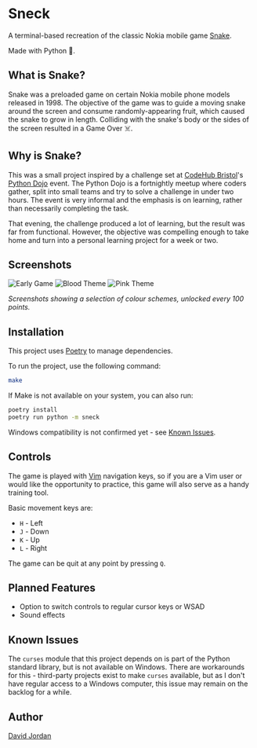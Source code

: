 # Sneck

A terminal-based recreation of the classic Nokia mobile game
[Snake](https://en.wikipedia.org/wiki/Snake_(1998_video_game)).

Made with Python 🐍.


## What is Snake?

Snake was a preloaded game on certain Nokia mobile phone models released in
1998. The objective of the game was to guide a moving snake around the screen and
consume randomly-appearing fruit, which caused the snake to grow in length.
Colliding with the snake's body or the sides of the screen resulted in a Game
Over ☠️.


## Why is Snake?

This was a small project inspired by a challenge set at [CodeHub
Bristol](https://www.meetup.com/codehub-bristol/)'s [Python
Dojo](https://bristol.github.io/code-hub-bristol/python-code-dojo-workshop-wednesdays-date/)
event. The Python Dojo is a fortnightly meetup where coders gather, split into
small teams and try to solve a challenge in under two hours. The event is very
informal and the emphasis is on learning, rather than necessarily completing the
task.

That evening, the challenge produced a lot of learning, but the result was far
from functional. However, the objective was compelling enough to take home and
turn into a personal learning project for a week or two.


## Screenshots

![Early Game](https://github.com/DaveDangereux/sneck/assets/61416292/9af4b943-23f2-4be4-bc4e-583e1f63f2eb)
![Blood Theme](https://github.com/DaveDangereux/sneck/assets/61416292/cbf602ae-613a-4a7d-9a62-c31384b3b126)
![Pink Theme](https://github.com/DaveDangereux/sneck/assets/61416292/72345030-299a-4b1e-a87c-b1d4c8e8a5a0)

*Screenshots showing a selection of colour schemes, unlocked every 100 points.*

## Installation

This project uses [Poetry](https://python-poetry.org/) to manage dependencies.

To run the project, use the following command:

```bash
make
```

If Make is not available on your system, you can also run:

```bash
poetry install
poetry run python -m sneck
```

Windows compatibility is not confirmed yet - see [Known
Issues](https://github.com/DaveDangereux/sneck/tree/dave/dt-58-update-readme?tab=readme-ov-file#known-issues).


## Controls

The game is played with [Vim](https://en.wikipedia.org/wiki/Vim_(text_editor))
navigation keys, so if you are a Vim user or would like the opportunity to
practice, this game will also serve as a handy training tool.

Basic movement keys are:

* `H` - Left
* `J` - Down
* `K` - Up
* `L` - Right

The game can be quit at any point by pressing `Q`.


## Planned Features

* Option to switch controls to regular cursor keys or WSAD
* Sound effects


## Known Issues

The `curses` module that this project depends on is part of the Python standard
library, but is not available on Windows. There are workarounds for this -
third-party projects exist to make `curses` available, but as I don't have
regular access to a Windows computer, this issue may remain on the backlog for a
while.


## Author
[David Jordan](https://github.com/davedangereux)
